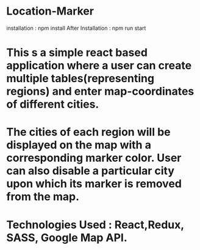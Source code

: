 # Location-Marker
installation : npm install
After Installation : npm run start 
  
 # This s a simple react based application where a user can create multiple tables(representing regions) and enter map-coordinates of different cities.
 # The cities of each region will be displayed on the map with a corresponding marker color. User can also disable a particular city upon which its marker is removed from the map.
# Technologies Used : React,Redux, SASS, Google Map API.

